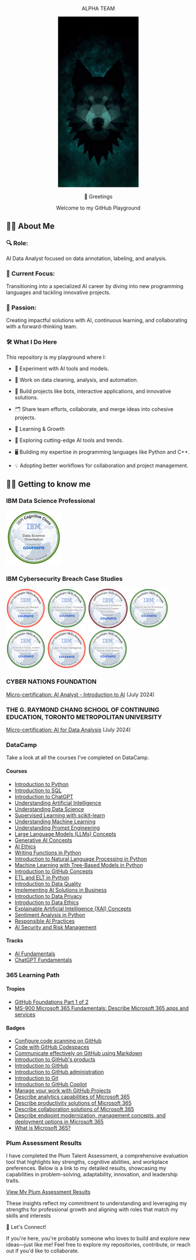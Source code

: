 <p align="center"> ALPHA TEAM </p>

<p align="center">
  <img src="https://github.com/JL-ALPHA/JL-Alpha/blob/main/Alphagit.gif?raw=true" alt="Sublime's custom image"/>
</p>


<p align="center"> 👋 Greetings </p>

<p align="center"> Welcome to my GitHub Playground </p>




 
<p Hello! I'm Lucas, and this is my space to build, experiment, and grow as an AI enthusiast and developer. 🚀 </p>
 
## 👨‍💻 About Me
 
### 🔍 Role: 
AI Data Analyst focused on data annotation, labeling, and analysis.
 
### 🎯 Current Focus: 
Transitioning into a specialized AI career by diving into new programming languages and tackling innovative projects.
 
### 🌟 Passion: 
Creating impactful solutions with AI, continuous learning, and collaborating with a forward-thinking team.
 
 
### 🛠️ What I Do Here
This repository is my playground where I:
 
* 🤖 Experiment with AI tools and models.
 
* 🧹 Work on data cleaning, analysis, and automation.
 
* 🔧 Build projects like bots, interactive applications, and innovative solutions.
 
* 🗂️ Share team efforts, collaborate, and merge ideas into cohesive projects.
 
* 🌱 Learning & Growth
 
* 📖 Exploring cutting-edge AI tools and trends.
 
* 🖥️ Building my expertise in programming languages like Python and C++.
 
* 💡 Adopting better workflows for collaboration and project management.


## 👨‍💻 Getting to know me
### IBM Data Science Professional 
[<img src="data-science-orientation.png">](https://www.credly.com/badges/65fdc07b-35df-4cdd-b708-62968de905bf/public_url)

### IBM Cybersecurity Breach Case Studies
[<img src="cybersecurity-breach-case-studies.png">](https://www.credly.com/badges/f2869125-d4dc-4a3b-b840-1287c9c09594/public_url)
[<img src="cybersecurity-roles-processes-operating-system-security.png">](https://www.credly.com/badges/140090aa-2345-4f11-aa5d-b8e42857abba)
[<img src="cybersecurity-compliance-framework-system-administration.png">](https://www.credly.com/badges/50734a50-a229-4fe7-b55c-62909745b655/public_url)
[<img src="network-security-database-vulnerabilities.png">](https://www.credly.com/badges/2b4d9a22-1e4e-4899-a9c3-b8322fc17432)
[<img src="penetration-testing-incident-response-and-forensics.png">](https://www.credly.com/badges/7d3c0db3-f870-4b1a-8161-b2b792086a26)
[<img src="cyber-threat-intelligence.png">](https://www.credly.com/badges/2ba13a62-a268-4959-8b75-618cdc7ad7d3)
[<img src="introduction-to-cybersecurity-tools-cyber-attacks.png">](https://www.credly.com/badges/78e60a69-7574-4dd7-b431-58f0e3719fa7)

### CYBER NATIONS FOUNDATION
[Micro-certification: AI Analyst - Introduction to AI](https://certificate.bcdiploma.com/check/4459833E06D51FC0357FE1970213102D9E43CB87E37E0D2D1636A0AC052D247CY1hNdnppWHppaGVRS203NVBQa3N3STlXcW15eGtPM3pPMjg0R1BLay82UkRvbmxt) (July 2024)
### THE G. RAYMOND CHANG SCHOOL OF CONTINUING EDUCATION, TORONTO METROPOLITAN UNIVERSITY
[Micro-certification: AI for Data Analysis](https://curvcred-award.continuing.torontomu.ca/check/C515B06D94E5AAF7B29DF3F9589FC16CE36D0028CF853AB61FFF4A1AE61928E0Tms1SC9IVEJuNGoxMUVMQkdmWGphWnZyMlZ3TDFPZ2RtN2FETnZPaTJRMDZVRCtz) (July 2024)
### DataCamp
Take a look at all the courses I’ve completed on DataCamp.
#### Courses
* [Introduction to Python](https://www.datacamp.com/completed/statement-of-accomplishment/course/7bbdefb41d7958a9796ba1e5a912249f507d8ed2)
* [Introduction to SQL](https://www.datacamp.com/completed/statement-of-accomplishment/course/2569211b45fa2fe5d9c90df244ad98f0a44bbc20)
* [Introduction to ChatGPT](https://www.datacamp.com/completed/statement-of-accomplishment/course/9eb35b8b66b24347805bac30e7ddf87e831f3e78)
* [Understanding Artificial Intelligence](https://www.datacamp.com/completed/statement-of-accomplishment/course/fcbe095e15fb63f3fca3bccff7569b6307bbd36d)
* [Understanding Data Science](https://www.datacamp.com/completed/statement-of-accomplishment/course/e6622517886cd6c719a9b9be8c3d35ac9a5d728e)
* [Supervised Learning with scikit-learn](https://www.datacamp.com/completed/statement-of-accomplishment/course/bb6f5c76c22ec1c016831b495188d15f73e95d27)
* [Understanding Machine Learning](https://www.datacamp.com/completed/statement-of-accomplishment/course/8519e4315a8670e443b26a7d759c3cc0b2a236f0)
* [Understanding Prompt Engineering](https://www.datacamp.com/completed/statement-of-accomplishment/course/02315c308c25813dcd973081b00a04a746905e96)
* [Large Language Models (LLMs) Concepts](https://www.datacamp.com/completed/statement-of-accomplishment/course/82bd8f6528f77cbbd4ac28d942bfbf382d06577a)
* [Generative AI Concepts](https://www.datacamp.com/completed/statement-of-accomplishment/course/8580cc069dca45d4a56bcb7d9accc506b55d83a6)
* [AI Ethics](https://www.datacamp.com/completed/statement-of-accomplishment/course/e2d19d477f7dbd08542c939d0d3754831bc4de24)
* [Writing Functions in Python](https://www.datacamp.com/completed/statement-of-accomplishment/course/0dc39fe9a820c817b2b671299d565efa99c4a477)
* [Introduction to Natural Language Processing in Python](https://www.datacamp.com/completed/statement-of-accomplishment/course/0396f25914b603201221ea5d2652dd62688e5ed1)
* [Machine Learning with Tree-Based Models in Python](https://www.datacamp.com/completed/statement-of-accomplishment/course/97a3bc8b50053d75eec531b53bfa9238d39fa698)
* [Introduction to GitHub Concepts](https://www.datacamp.com/completed/statement-of-accomplishment/course/befddf2dcb96abb3f05341ec55fa45a4c9dd7b37)
* [ETL and ELT in Python](https://www.datacamp.com/completed/statement-of-accomplishment/course/31bb9695d92e847aa174fa1c5f6943bb4d4ef0cb)
* [Introduction to Data Quality](https://www.datacamp.com/completed/statement-of-accomplishment/course/2eeda2ae08f52138ca0c5f7bfc8fd36a8d6dcf4d)
* [Implementing AI Solutions in Business](https://www.datacamp.com/completed/statement-of-accomplishment/course/f50bf002a11dc044eb3af72e25890750e0774d83)
* [Introduction to Data Privacy](https://www.datacamp.com/completed/statement-of-accomplishment/course/a010f5fb6a831bb3001624b431fcc93c2785ef5e)
* [Introduction to Data Ethics](https://www.datacamp.com/completed/statement-of-accomplishment/course/b7c3b158fb52350240d1ca36da19015683615512)
* [Explainable Artificial Intelligence (XAI) Concepts](https://www.datacamp.com/completed/statement-of-accomplishment/course/963fef543d2a2c96ec463e02229e720e74cfd346)
* [Sentiment Analysis in Python](https://www.datacamp.com/completed/statement-of-accomplishment/course/3108c1b0b27b9b79439511dd45a4b02c1f51fdc4)
* [Responsible AI Practices](https://www.datacamp.com/completed/statement-of-accomplishment/course/2e09278f688e43f0f7f28b11ffeb880d86d78f1f)
* [AI Security and Risk Management](https://www.datacamp.com/completed/statement-of-accomplishment/course/9677e066507cccc8934beafd6a00469c034a6114)
#### Tracks
* [AI Fundamentals](https://www.datacamp.com/completed/statement-of-accomplishment/track/1d58942e742be60e4d803550cbea453233a120e0)
* [ChatGPT Fundamentals](https://www.datacamp.com/completed/statement-of-accomplishment/track/db43cf4a5d84730936907f26d9c9b1d70eda5645)

### 365 Learning Path
#### Tropies
* [GitHub Foundations Part 1 of 2](https://learn.microsoft.com/api/achievements/share/en-us/JermaineLucas-6717/A4VNBXQ7?sharingId=A33F1A7D2FAD931F)
* [MS-900 Microsoft 365 Fundamentals: Describe Microsoft 365 apps and services](https://learn.microsoft.com/api/achievements/share/en-us/JermaineLucas-6717/VDDE9F5M?sharingId=A33F1A7D2FAD931F)
#### Badges
* [Configure code scanning on GitHub](https://learn.microsoft.com/api/achievements/share/en-us/JermaineLucas-6717/APFFFYY7?sharingId=A33F1A7D2FAD931F)
* [Code with GitHub Codespaces](https://learn.microsoft.com/api/achievements/share/en-us/JermaineLucas-6717/8ZNHG68W?sharingId=A33F1A7D2FAD931F)
* [Communicate effectively on GitHub using Markdown](https://learn.microsoft.com/api/achievements/share/en-us/JermaineLucas-6717/PLD26MJ4?sharingId=A33F1A7D2FAD931F)
* [Introduction to GitHub's products](https://learn.microsoft.com/api/achievements/share/en-us/JermaineLucas-6717/87CK8RUW?sharingId=A33F1A7D2FAD931F)
* [Introduction to GitHub](https://learn.microsoft.com/api/achievements/share/en-us/JermaineLucas-6717/87L2JBKW?sharingId=A33F1A7D2FAD931F)
* [Introduction to GitHub administration](https://learn.microsoft.com/api/achievements/share/en-us/JermaineLucas-6717/UYTATXL3?sharingId=A33F1A7D2FAD931F)
* [Introduction to Git](https://learn.microsoft.com/api/achievements/share/en-us/JermaineLucas-6717/ZKWD9T62?sharingId=A33F1A7D2FAD931F)
* [Introduction to GitHub Copilot](https://learn.microsoft.com/api/achievements/share/en-us/JermaineLucas-6717/DC4ZVNPJ?sharingId=A33F1A7D2FAD931F)
* [Manage your work with GitHub Projects](https://learn.microsoft.com/api/achievements/share/en-us/JermaineLucas-6717/9YH29EDU?sharingId=A33F1A7D2FAD931F)
* [Describe analytics capabilities of Microsoft 365](https://learn.microsoft.com/api/achievements/share/en-us/JermaineLucas-6717/WZZXBGMN?sharingId=A33F1A7D2FAD931F)
* [Describe productivity solutions of Microsoft 365](https://learn.microsoft.com/api/achievements/share/en-us/JermaineLucas-6717/P5SZSET4?sharingId=A33F1A7D2FAD931F)
* [Describe collaboration solutions of Microsoft 365](https://learn.microsoft.com/api/achievements/share/en-us/JermaineLucas-6717/QTT4DF5E?sharingId=A33F1A7D2FAD931F)
* [Describe endpoint modernization, management concepts, and deployment options in Microsoft 365](https://learn.microsoft.com/api/achievements/share/en-us/JermaineLucas-6717/N22Y4VLF?sharingId=A33F1A7D2FAD931F)
* [What is Microsoft 365?](https://learn.microsoft.com/api/achievements/share/en-us/JermaineLucas-6717/3RYLXYPH?sharingId=A33F1A7D2FAD931F)

### Plum Assessment Results

I have completed the Plum Talent Assessment, a comprehensive evaluation tool that highlights key strengths, cognitive abilities, and workplace preferences.
Below is a link to my detailed results, showcasing my capabilities in problem-solving, adaptability, innovation, and leadership traits.

[View My Plum Assessment Results](https://secure.plum.io/p/-OovMGXbvUy-yNZVcyxpUQ)

These insights reflect my commitment to understanding and leveraging my strengths for professional growth and aligning with roles that match my skills and interests

 
🤝 Let's Connect!
 
If you're here, you're probably someone who loves to build and explore new ideas—just like me! Feel free to explore my repositories, contribute, or reach out if you'd like to collaborate.
